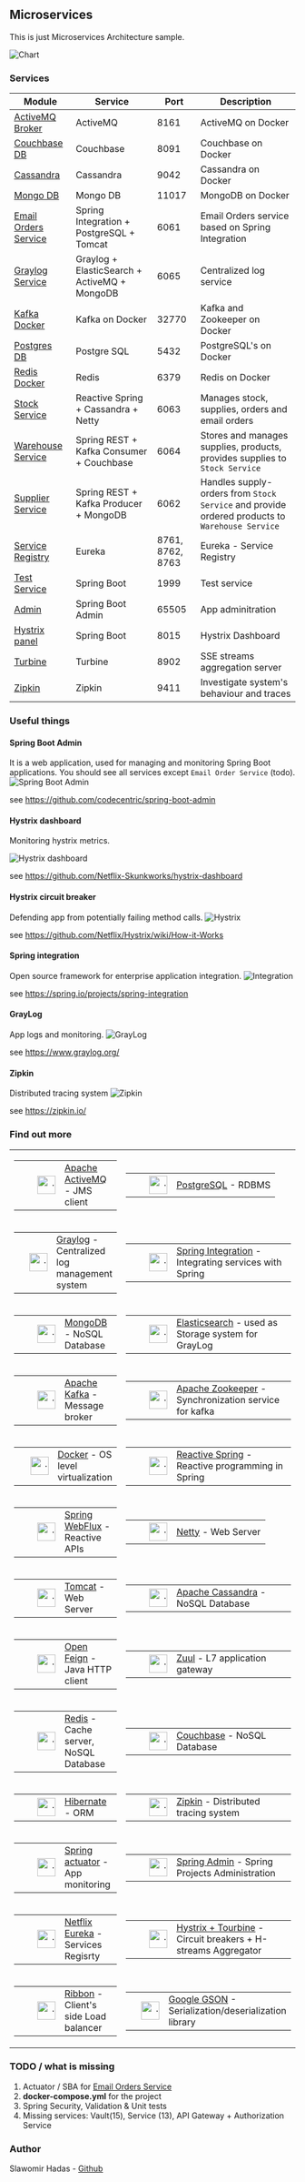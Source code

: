 ## Microservices

This is just Microservices Architecture sample. 

![Chart](resources/microservices.png)



### Services
| Module                                              		| Service    						| Port | Description                                                                                                                       |
| ---------------------------------------------------- 		| ------------- 					| ---- | ----------------------------------------------------------------------- |
| [ActiveMQ Broker](./activemq_broker/README.md)      		| ActiveMQ            				| 8161 | ActiveMQ on Docker|
| [Couchbase DB](./couchbase_db/README.md)      			| Couchbase            				| 8091 | Couchbase on Docker|
| [Cassandra](./docker_cassandra/README.md)      			| Cassandra            				| 9042 | Cassandra on Docker|
| [Mongo DB](./mongo_docker/README.md)      				| Mongo DB            				| 11017 | MongoDB on Docker |
| [Email Orders Service](./email_order_service/README.md)  	| Spring Integration + PostgreSQL + Tomcat 	| 6061 |  Email Orders service based on Spring Integration|
| [Graylog Service](./graylog_service/README.md)   			| Graylog + ElasticSearch + ActiveMQ + MongoDB | 6065 |  Centralized log service |
| [Kafka Docker](./kafka_docker/README.md)  				| Kafka on Docker       			| 32770 | Kafka and Zookeeper on Docker                   |
| [Postgres DB](./postgres_db/README.md) 					| Postgre SQL  						| 5432 | PostgreSQL's on Docker  |
| [Redis Docker](./redis_docker/README.md) 					| Redis		 						| 6379 | Redis on Docker |
| [Stock Service](./stock_service/README.md)  				| Reactive Spring + Cassandra + Netty | 6063 | Manages stock, supplies, orders and email orders  |
| [Warehouse Service](./warehouse_service/README.md)		| Spring REST + Kafka Consumer + Couchbase	| 6064 | Stores and manages supplies, products, provides supplies to `Stock Service` |
| [Supplier Service](./supplier_service/README.md) 			| Spring REST + Kafka Producer + MongoDB | 6062 | Handles supply-orders from `Stock Service` and provide ordered products to `Warehouse Service` |
| [Service Registry](./eureka/README.md) 					| Eureka 							| 8761, 8762, 8763 | Eureka - Service Registry |
| [Test Service](./test_service/README.md) 					| Spring Boot 						| 1999 	| Test service |
| [Admin](./spring_admin/README.md) 						| Spring Boot Admin 				| 65505 | App adminitration |
| [Hystrix panel](./hystrix_panel/README.md) 				| Spring Boot 						| 8015 	| Hystrix Dashboard |
| [Turbine](./turbine/README.md) 							| Turbine 							| 8902 	| SSE streams aggregation server |
| [Zipkin](./zipkin/README.md) 							    | Zipkin 							| 9411 	| Investigate system's behaviour and traces |


### Useful things
#### Spring Boot Admin
It is a web application, used for managing and monitoring Spring Boot applications. You should
see all services except `Email Order Service` (todo).
![Spring Boot Admin](resources/bootadmin.png)

see https://github.com/codecentric/spring-boot-admin


#### Hystrix dashboard
Monitoring hystrix metrics.

![Hystrix dashboard](resources/hystrixdashboard.png)

see https://github.com/Netflix-Skunkworks/hystrix-dashboard

#### Hystrix circuit breaker
Defending app from potentially failing method calls.
![Hystrix](resources/circuitbreaker.png)

see https://github.com/Netflix/Hystrix/wiki/How-it-Works

#### Spring integration
Open source framework for enterprise application integration.
![Integration](resources/springintegration.png)

see https://spring.io/projects/spring-integration

#### GrayLog
App logs and monitoring.
![GrayLog](resources/graylogapp.png)

see https://www.graylog.org/

#### Zipkin
Distributed tracing system
![Zipkin](resources/zipkinapp.png)

see https://zipkin.io/

### Find out more
<table cellpadding="2" cellspacing="0" border="0" style="width:100%">
    <tr>
        <td>
            <table cellpadding="2" cellspacing="0" border="0">
                <tr>
                    <td height="42" width="65" valign="middle"
                        align="right"><a href="https://activemq.apache.org/">
                        <img width="32" height="32" src="resources/activemq.png" alt="."></a>
                    </td>
                    <td valign="middle" align="left">
                        <a href="https://activemq.apache.org/">Apache ActiveMQ</a> - JMS client
                    </td>
                </tr>
            </table>
        </td>
        <td>
            <table cellpadding="2" cellspacing="0" border="0">
                <tr>
                    <td height="42" width="65" valign="middle"
                        align="right"><a href="https://www.postgresql.org/">
                        <img width="32" height="32" src="resources/postgres.png" alt="."></a></td>
                    <td valign="middle" align="left">
                        <a href="https://www.postgresql.org/">PostgreSQL</a> - RDBMS
                    </td>
                </tr>
            </table>
        </td>
	</tr>
	<tr>
		<td>
            <table cellpadding="2" cellspacing="0" border="0">
                <tr>
                    <td cellpadding="2" height="42" width="65" valign="middle"
                        align="right"><a href="https://www.graylog.org/">
                        <img width="32" height="32" src="resources/graylog.png" alt="."></a></td>
                    <td valign="middle" align="left">
                        <a href="https://www.graylog.org/">Graylog</a> - Centralized log management system
                    </td>
                </tr>
            </table>
        </td>
        <td>
            <table cellpadding="2" cellspacing="0" border="0">
                <tr>
                    <td cellpadding="2" height="42" width="65" valign="middle"
                        align="right"><a href="https://spring.io/projects/spring-integration">
                        <img width="32" height="32" src="resources/integration.png" alt="."></a></td>
                    <td valign="middle" align="left">
                        <a href="https://spring.io/projects/spring-integration">Spring Integration</a> - Integrating
                        services with Spring
                    </td>
                </tr>
            </table>
        </td>
    </tr>
    <tr>
        <td>
            <table cellpadding="2" cellspacing="0" border="0">
                <tr>
                    <td cellpadding="2" height="42"  width="65" valign="middle"
                        align="right"><a href="https://www.mongodb.com/">
                        <img width="32" height="32" src="resources/mongodb.png" alt="."></a></td>
                    <td valign="middle" align="left">
                        <a href="https://www.mongodb.com/">MongoDB</a> - NoSQL Database
                    </td>
                </tr>
            </table>
        </td>
        <td>
            <table cellpadding="2" cellspacing="0" border="0">
                <tr>
                    <td cellpadding="2" height="42"  width="65" valign="middle"
                        align="right"><a href="https://www.elastic.co/products/elasticsearch">
                        <img width="32" height="32" src="resources/elasticsearch.png" alt="."></a></td>
                    <td valign="middle" align="left">
                        <a href="https://www.elastic.co/products/elasticsearch">Elasticsearch</a> - used as Storage
                        system for GrayLog
                    </td>
                </tr>
            </table>
        </td>
    </tr>
    <tr>
        <td>
            <table cellpadding="2" cellspacing="0" border="0">
                <tr>
                    <td cellpadding="2" height="42"  width="65" valign="middle"
                        align="right"><a href="https://kafka.apache.org/">
                        <img width="32" height="32" src="resources/kafka.png" alt="."></a></td>
                    <td valign="middle" align="left">
                        <a href="https://kafka.apache.org/">Apache Kafka</a> - Message broker
                    </td>
                </tr>
            </table>
        </td>
        <td>
            <table cellpadding="2" cellspacing="0" border="0">
                <tr>
                    <td cellpadding="2" height="42"  width="65" valign="middle"
                        align="right"><a href="https://zookeeper.apache.org/">
                        <img width="32" height="32" src="resources/zookeeper.png" alt="."></a></td>
                    <td valign="middle" align="left">
                        <a href="https://zookeeper.apache.org/">Apache Zookeeper</a> - Synchronization service for kafka
                    </td>
                </tr>
            </table>
        </td>
	</tr>
	<tr>
        <td>
            <table cellpadding="2" cellspacing="0" border="0">
                <tr>
                    <td cellpadding="2" height="42"  width="65" valign="middle"
                        align="right"><a href="https://www.docker.com/">
                        <img width="32" height="32" src="resources/docker.png" alt="."></a></td>
                    <td valign="middle" align="left">
                        <a href="https://www.docker.com/">Docker</a> - OS level virtualization
                    </td>
                </tr>
            </table>
        </td>
		<td>
            <table cellpadding="2" cellspacing="0" border="0">
                <tr>
                    <td cellpadding="2" height="42"  width="65" valign="middle"
                        align="right"><a
                            href="https://docs.spring.io/spring/docs/current/spring-framework-reference/web-reactive.html">
                        <img width="32" height="32" src="resources/springreactor.png" alt="."></a></td>
                    <td valign="middle" align="left">
                        <a href="https://docs.spring.io/spring/docs/current/spring-framework-reference/web-reactive.html">Reactive
                            Spring</a> - Reactive programming in Spring
                    </td>
                </tr>
            </table>
        </td>
    </tr>
    <tr>
        <td>
            <table cellpadding="2" cellspacing="0" border="0">
                <tr>
                    <td cellpadding="2" height="42"  width="65" valign="middle"
                        align="right"><a href="https://www.baeldung.com/spring-webflux">
                        <img width="32" height="32" src="resources/webflux.png" alt="."></a></td>
                    <td valign="middle" align="left">
                        <a href="https://www.baeldung.com/spring-webflux">Spring WebFlux</a> - Reactive APIs
                    </td>
                </tr>
            </table>
        </td>
        <td>
            <table cellpadding="2" cellspacing="0" border="0">
                <tr>
                    <td cellpadding="2" height="42"  width="65" valign="middle"
                        align="right"><a href="https://netty.io/">
                        <img width="32" height="32" src="resources/netty.png" alt="."></a></td>
                    <td valign="middle" align="left">
                        <a href="https://netty.io/">Netty</a> - Web Server
                    </td>
                </tr>
            </table>
        </td>
    </tr>
    <tr>
        <td>
            <table cellpadding="2" cellspacing="0" border="0">
                <tr>
                    <td cellpadding="2" height="42"  width="65" valign="middle"
                        align="right"><a href="http://tomcat.apache.org/">
                        <img width="32" height="32" src="resources/tomcat2.png" alt="."></a></td>
                    <td valign="middle" align="left">
                        <a href="http://tomcat.apache.org/">Tomcat</a> - Web Server
                    </td>
                </tr>
            </table>
        </td>
        <td>
            <table cellpadding="2" cellspacing="0" border="0">
                <tr>
                    <td cellpadding="2" height="42"  width="65" valign="middle"
                        align="right"><a href="http://cassandra.apache.org/">
                        <img width="32" height="32" src="resources/cassandra.png" alt="."></a></td>
                    <td valign="middle" align="left">
                        <a href="http://cassandra.apache.org/">Apache Cassandra</a> - NoSQL Database
                    </td>
                </tr>
            </table>
        </td>
	</tr>
	<tr>
        <td>
            <table cellpadding="2" cellspacing="0" border="0">
                <tr>
                    <td cellpadding="2" height="42"  width="65" valign="middle"
                        align="right"><a href="https://github.com/OpenFeign/feign">
                        <img width="32" height="32" src="resources/feign.png" alt="."></a></td>
                    <td valign="middle" align="left">
                        <a href="https://github.com/OpenFeign/feign">Open Feign</a> - Java HTTP client
                    </td>
                </tr>
            </table>
        </td>
		<td>
            <table cellpadding="2" cellspacing="0" border="0">
                <tr>
                    <td cellpadding="2" height="42"  width="65" valign="middle"
                        align="right"><a href="https://github.com/Netflix/zuul">
                        <img width="32" height="32" src="resources/zuul.png" alt="."></a></td>
                    <td valign="middle" align="left">
                        <a href="https://github.com/Netflix/zuul">Zuul</a> - L7 application gateway
                    </td>
                </tr>
            </table>
        </td>
    </tr>
    <tr>
        <td>
            <table cellpadding="2" cellspacing="0" border="0">
                <tr>
                    <td cellpadding="2" height="42"  width="65" valign="middle"
                        align="right"><a href="https://redis.io/">
                        <img width="32" height="32" src="resources/redis.png" alt="."></a></td>
                    <td valign="middle" align="left">
                        <a href="https://redis.io/">Redis</a> - Cache server, NoSQL Database
                    </td>
                </tr>
            </table>
        </td>
        <td>
            <table cellpadding="2" cellspacing="0" border="0">
                <tr>
                    <td cellpadding="2" height="42"  width="65" valign="middle"
                        align="right"><a href="https://www.couchbase.com/">
                        <img width="32" height="32" src="resources/couchbase.png" alt="."></a></td>
                    <td valign="middle" align="left">
                        <a href="https://www.couchbase.com/">Couchbase</a> - NoSQL Database
                    </td>
                </tr>
            </table>
        </td>
    </tr>
    <tr>
        <td>
            <table cellpadding="2" cellspacing="0" border="0">
                <tr>
                    <td cellpadding="2" height="42"  width="65" valign="middle"
                        align="right"><a href="https://hibernate.org/">
                        <img width="32" height="32" src="resources/hibernate.png" alt="."></a></td>
                    <td valign="middle" align="left">
                        <a href="https://hibernate.org/">Hibernate</a> - ORM
                    </td>
                </tr>
            </table>
        </td>
        <td>
            <table cellpadding="2" cellspacing="0" border="0">
                <tr>
                    <td cellpadding="2" height="42"  width="65" valign="middle"
                        align="right"><a href="https://zipkin.io/">
                        <img width="32" height="32" src="resources/zipkin.png" alt="."></a></td>
                    <td valign="middle" align="left">
                        <a href="https://zipkin.io/">Zipkin</a> - Distributed tracing system
                    </td>
                </tr>
            </table>
        </td>
	</tr>
	<tr>
        <td>
            <table cellpadding="2" cellspacing="0" border="0">
                <tr>
                    <td cellpadding="2" height="42"  width="65" valign="middle"
                        align="right"><a
                            href="https://docs.spring.io/spring-boot/docs/current/reference/html/production-ready-features.html">
                        <img width="32" height="32" src="resources/actuator.png" alt="."></a></td>
                    <td valign="middle" align="left">
                        <a href="https://docs.spring.io/spring-boot/docs/current/reference/html/production-ready-features.html">Spring
                            actuator</a> - App monitoring
                    </td>
                </tr>
            </table>
        </td>
		<td>
            <table cellpadding="2" cellspacing="0" border="0">
                <tr>
                    <td cellpadding="2" height="42"  width="65" valign="middle"
                        align="right"><a href="https://github.com/codecentric/spring-boot-admin">
                        <img width="32" height="32" src="resources/springadmin.png" alt="."></a></td>
                    <td valign="middle" align="left">
                        <a href="https://github.com/codecentric/spring-boot-admin">Spring Admin</a> - Spring Projects
                        Administration
                    </td>
                </tr>
            </table>
        </td>
    </tr>
    <tr>
        <td>
            <table cellpadding="2" cellspacing="0" border="0">
                <tr>
                    <td cellpadding="2" height="42"  width="65" valign="middle"
                        align="right"><a href="https://github.com/Netflix/eureka">
                        <img width="32" height="32" src="resources/eureka.png" alt="."></a></td>
                    <td valign="middle" align="left">
                        <a href="https://github.com/Netflix/eureka">Netflix Eureka</a> - Services Regisrty
                    </td>
                </tr>
            </table>
        </td>
        <td>
            <table cellpadding="2" cellspacing="0" border="0">
                <tr>
                    <td cellpadding="2" height="42"  width="65" valign="middle"
                        align="right"><a href="https://github.com/Netflix/Hystrix">
                        <img width="32" height="32" src="resources/hystrix3.png" alt="."></a></td>
                    <td valign="middle" align="left">
                        <a href="https://github.com/Netflix/Hystrix">Hystrix + Tourbine</a> - Circuit breakers + H-streams Aggregator
                    </td>
                </tr>
            </table>
        </td>
    </tr>
    <tr>
        <td>
            <table width="300" cellpadding="2" cellspacing="0" border="0">
                <tr>
                    <td cellpadding="2" height="42"  width="65" valign="middle"
                        align="right"><a href="https://github.com/Netflix/ribbon">
                        <img width="32" height="32" src="resources/ribbon.png" alt="."></a></td>
                    <td valign="middle" align="left">
                        <a href="https://github.com/Netflix/ribbon">Ribbon</a> - Client's side Load balancer
                    </td>
                </tr>
            </table>
        </td>
        <td>
            <table cellpadding="2" cellspacing="0" border="0">
                <tr>
                    <td cellpadding="2" height="42"  width="65" valign="middle"
                        align="right"><a href="https://github.com/google/gson">
                        <img width="32" height="32" src="resources/g3.png" alt="."></a></td>
                    <td valign="middle" align="left">
                        <a href="https://github.com/google/gson">Google GSON</a> - Serialization/deserialization library
                    </td>
                </tr>
            </table>
        </td>
    </tr>
</table>

### TODO / what is missing

1. Actuator / SBA for [Email Orders Service](./email_order_service/README.md)
2. **docker-compose.yml** for the project
3. Spring Security, Validation & Unit tests 
4. Missing services: Vault(15), Service (13), API Gateway + Authorization Service

### Author

Slawomir Hadas - [Github](https://github.com/hadasbro)

